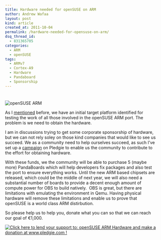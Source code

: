 ```yaml
---
title: Hardware needed for openSUSE on ARM
author: Andrew Wafaa
layout: post
kind: article
created_at: 2011-10-04
permalink: /hardware-needed-for-opensuse-on-arm/
dsq_thread_id:
  - 831365705
categories:
  - ARM
  - openSUSE
tags:
  - ARMv7
  - Cortex-A9
  - Hardware
  - Pandaboard
  - Sponsorship
---
```

# 

![openSUSE ARM][1]

 [1]: http://pledgie.com/images/campaigns/16098/medium/ARMopenSUSE.png?1317719839

As I [mentioned][2] before, we have an initial target platform identified for testing the work of all those involved in the openSUSE ARM port. The problem is we need to obtain the hardware.

 [2]: http://andrew.wafaa.eu/2011/09/30/target-arm-hardware.html "Target ARM hardware decision"

I am in discussions trying to get some corporate sponsorship of hardware, but we can not rely soley on those kind companies that would like to see us succeed. We as a community need to help ourselves succeed, as such I’ve set up a [campaign][3] on Pledgie to enable us the community to contribute to the effort for obtaining hardware.

 [3]: http://pledgie.com/campaigns/16098 "openSUSE ARM pledgie campaign"

With these funds, we the community will be able to purchase 5 (maybe more) PandaBoards which will help developers fix packages and also test the port to ensure everything works. Until the new ARM based chipsets are released, which could be the middle of next year, we will also need a substantial number of boards to provide a decent enough amount of compute power for OBS to build natively.  OBS is great, but there are limitations with emulating the environment in Qemu. Having physical hardware will remove these limitations and enable us to prove that openSUSE is a world class ARM distirbution.

So please help us to help you, donate what you can so that we can reach our goal of €1,000.

[![Click here to lend your support to: openSUSE ARM Hardware and make a donation at www.pledgie.com !][3]][4]

 [4]: http://www.pledgie.com/campaigns/16098.png?skin_name=chrome
